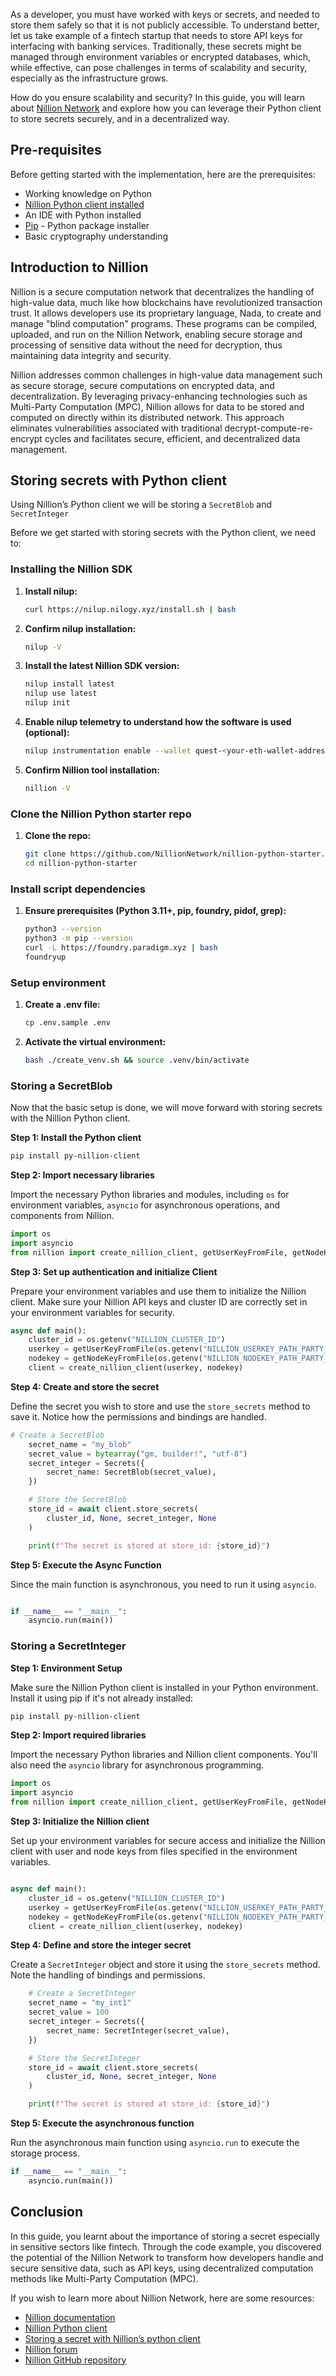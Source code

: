 As a developer, you must have worked with keys or secrets, and needed to store them safely so that it is not publicly accessible. To understand better, let us take example of a fintech startup that needs to store API keys for interfacing with banking services. Traditionally, these secrets might be managed through environment variables or encrypted databases, which, while effective, can pose challenges in terms of scalability and security, especially as the infrastructure grows.

How do you ensure scalability and security? In this guide, you will learn about [Nillion Network](https://nillion.com/) and explore how you can leverage their Python client to store secrets securely, and in a decentralized way. 

## Pre-requisites

Before getting started with the implementation, here are the prerequisites:

- Working knowledge on Python
- [Nillion Python client installed](https://docs.nillion.com/python-client#installation)
- An IDE with Python installed
- [Pip](https://pypi.org/project/pip/) - Python package installer
- Basic cryptography understanding

## Introduction to Nillion

Nillion is a secure computation network that decentralizes the handling of high-value data, much like how blockchains have revolutionized transaction trust. It allows developers use its proprietary language, Nada, to create and manage "blind computation" programs. These programs can be compiled, uploaded, and run on the Nillion Network, enabling secure storage and processing of sensitive data without the need for decryption, thus maintaining data integrity and security.

Nillion addresses common challenges in high-value data management such as secure storage, secure computations on encrypted data, and decentralization. By leveraging privacy-enhancing technologies such as Multi-Party Computation (MPC), Nillion allows for data to be stored and computed on directly within its distributed network. This approach eliminates vulnerabilities associated with traditional decrypt-compute-re-encrypt cycles and facilitates secure, efficient, and decentralized data management.

## Storing secrets with Python client

Using Nillion’s Python client we will be storing a `SecretBlob` and `SecretInteger`

Before we get started with storing secrets with the Python client, we need to:

### Installing the Nillion SDK

1. **Install nilup:**
    
    ```bash
    curl https://nilup.nilogy.xyz/install.sh | bash
    ```
    
2. **Confirm nilup installation:**
    
    ```bash
    nilup -V
    ```
    
3. **Install the latest Nillion SDK version:**
    
    ```bash
    nilup install latest
    nilup use latest
    nilup init
    ```
    
4. **Enable nilup telemetry to understand how the software is used (optional):**
    
    ```bash
    nilup instrumentation enable --wallet quest-<your-eth-wallet-address>
    ```
    
5. **Confirm Nillion tool installation:**
    
    ```bash
    nillion -V
    ```
    

### Clone the Nillion Python starter repo

1. **Clone the repo:**
    
    ```bash
    git clone https://github.com/NillionNetwork/nillion-python-starter.git
    cd nillion-python-starter
    ```
    

### Install script dependencies

1. **Ensure prerequisites (Python 3.11+, pip, foundry, pidof, grep):**
    
    ```bash
    python3 --version
    python3 -m pip --version
    curl -L https://foundry.paradigm.xyz | bash
    foundryup
    ```
    

### Setup environment

1. **Create a .env file:**
    
    ```bash
    cp .env.sample .env
    ```
    
2. **Activate the virtual environment:**
    
    ```bash
    bash ./create_venv.sh && source .venv/bin/activate
    ```
    

### Storing a SecretBlob

Now that the basic setup is done, we will move forward with storing secrets with the Nillion Python client.

**Step 1: Install the Python client**

```bash
pip install py-nillion-client
```

**Step 2: Import necessary libraries**

Import the necessary Python libraries and modules, including `os` for environment variables, `asyncio` for asynchronous operations, and components from Nillion.

```python
import os
import asyncio
from nillion import create_nillion_client, getUserKeyFromFile, getNodeKeyFromFile, Secrets, SecretBlob
```

**Step 3: Set up authentication and initialize Client**

Prepare your environment variables and use them to initialize the Nillion client. Make sure your Nillion API keys and cluster ID are correctly set in your environment variables for security.

```python
async def main():
    cluster_id = os.getenv("NILLION_CLUSTER_ID")
    userkey = getUserKeyFromFile(os.getenv("NILLION_USERKEY_PATH_PARTY_1"))
    nodekey = getNodeKeyFromFile(os.getenv("NILLION_NODEKEY_PATH_PARTY_1"))
    client = create_nillion_client(userkey, nodekey)
```

**Step 4: Create and store the secret**

Define the secret you wish to store and use the `store_secrets` method to save it. Notice how the permissions and bindings are handled.

```python
# Create a SecretBlob
    secret_name = "my_blob"
    secret_value = bytearray("gm, builder!", "utf-8")
    secret_integer = Secrets({
        secret_name: SecretBlob(secret_value),
    })

    # Store the SecretBlob
    store_id = await client.store_secrets(
        cluster_id, None, secret_integer, None
    )

    print(f"The secret is stored at store_id: {store_id}")

```

**Step 5: Execute the Async Function**

Since the main function is asynchronous, you need to run it using `asyncio`.

```python

if __name__ == "__main__":
    asyncio.run(main())
```

### Storing a SecretInteger

**Step 1: Environment Setup**

Make sure the Nillion Python client is installed in your Python environment. Install it using pip if it's not already installed:

```bash
pip install py-nillion-client
```

**Step 2: Import required libraries**

Import the necessary Python libraries and Nillion client components. You'll also need the `asyncio` library for asynchronous programming.

```python
import os
import asyncio
from nillion import create_nillion_client, getUserKeyFromFile, getNodeKeyFromFile, Secrets, SecretInteger
```

**Step 3: Initialize the Nillion client**

Set up your environment variables for secure access and initialize the Nillion client with user and node keys from files specified in the environment variables.

```python

async def main():
    cluster_id = os.getenv("NILLION_CLUSTER_ID")
    userkey = getUserKeyFromFile(os.getenv("NILLION_USERKEY_PATH_PARTY_1"))
    nodekey = getNodeKeyFromFile(os.getenv("NILLION_NODEKEY_PATH_PARTY_1"))
    client = create_nillion_client(userkey, nodekey)
```

**Step 4: Define and store the integer secret**

Create a `SecretInteger` object and store it using the `store_secrets` method. Note the handling of bindings and permissions.

```python
    # Create a SecretInteger
    secret_name = "my_int1"
    secret_value = 100
    secret_integer = Secrets({
        secret_name: SecretInteger(secret_value),
    })

    # Store the SecretInteger
    store_id = await client.store_secrets(
        cluster_id, None, secret_integer, None
    )

    print(f"The secret is stored at store_id: {store_id}")
```

**Step 5: Execute the asynchronous function**

Run the asynchronous main function using `asyncio.run` to execute the storage process.

```python
if __name__ == "__main__":
    asyncio.run(main())
```

## Conclusion

In this guide, you learnt about the importance of storing a secret especially in sensitive sectors like fintech.  Through the code example, you discovered the potential of the Nillion Network to transform how developers handle and secure sensitive data, such as API keys, using decentralized computation methods like Multi-Party Computation (MPC).

If you wish to learn more about Nillion Network, here are some resources:

- [Nillion documentation](https://docs.nillion.com/)
- [Nillion Python client](https://docs.nillion.com/python-client)
- [Storing a secret with Nillion’s python client](https://docs.nillion.com/store-secrets)
- [Nillion forum](https://www.nillhub.com/)
- [Nillion GitHub repository](https://github.com/NillionNetwork)
